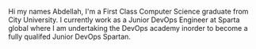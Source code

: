 Hi my names Abdellah, I'm a First Class Computer Science graduate from City University. 
I currently work as a Junior DevOps Engineer at Sparta global where I am undertaking the DevOps academy inorder to become a fully qualifed Junior DevOps Spartan.
